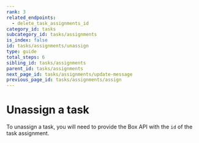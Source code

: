 ```yaml
---
rank: 3
related_endpoints:
  - delete_task_assignments_id
category_id: tasks
subcategory_id: tasks/assignments
is_index: false
id: tasks/assignments/unassign
type: guide
total_steps: 6
sibling_id: tasks/assignments
parent_id: tasks/assignments
next_page_id: tasks/assignments/update-message
previous_page_id: tasks/assignments/assign
---
```


# Unassign a task

To unassign a task, you will need to provide the Box API with the `id` of the
task assignment.

<Samples id='delete_task_assignments_id' >

</Samples>
